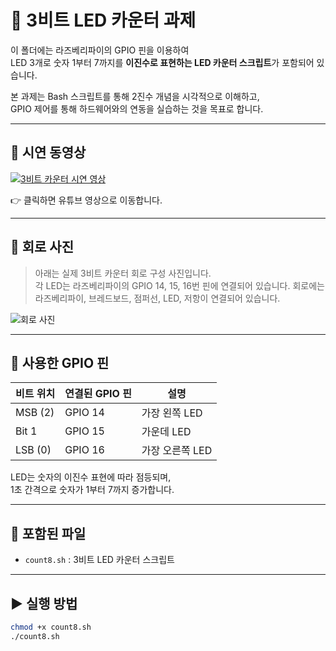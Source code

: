 # 🔢 3비트 LED 카운터 과제

이 폴더에는 라즈베리파이의 GPIO 핀을 이용하여  
LED 3개로 숫자 1부터 7까지를 **이진수로 표현하는 LED 카운터 스크립트**가 포함되어 있습니다.

본 과제는 Bash 스크립트를 통해 2진수 개념을 시각적으로 이해하고,  
GPIO 제어를 통해 하드웨어와의 연동을 실습하는 것을 목표로 합니다.

---

## 🎥 시연 동영상

[![3비트 카운터 시연 영상](https://img.youtube.com/vi/sFfZCYv-jSo/0.jpg)](https://youtu.be/sFfZCYv-jSo?si=sqDUGz0Gey9cy3Z3)

👉 클릭하면 유튜브 영상으로 이동합니다.

---

## 🧩 회로 사진

> 아래는 실제 3비트 카운터 회로 구성 사진입니다.  
> 각 LED는 라즈베리파이의 GPIO 14, 15, 16번 핀에 연결되어 있습니다.
> 회로에는 라즈베리파이, 브레드보드, 점퍼선, LED, 저항이 연결되어 있습니다.

![회로 사진](![image](https://github.com/user-attachments/assets/3b251144-0e39-443c-8388-2a56116c3ecc)
)

---

## 🔌 사용한 GPIO 핀

| 비트 위치 | 연결된 GPIO 핀 | 설명     |
|-----------|----------------|----------|
| MSB (2)   | GPIO 14        | 가장 왼쪽 LED |
| Bit 1     | GPIO 15        | 가운데 LED   |
| LSB (0)   | GPIO 16        | 가장 오른쪽 LED |

LED는 숫자의 이진수 표현에 따라 점등되며,  
1초 간격으로 숫자가 1부터 7까지 증가합니다.

---

## 📁 포함된 파일

- `count8.sh` : 3비트 LED 카운터 스크립트

---

## ▶️ 실행 방법

```bash
chmod +x count8.sh
./count8.sh
